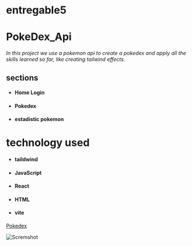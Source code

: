 # entregable5

# PokeDex_Api

*In this project we use a pokemon api to create a pokedex and apply all the skills learned so far, like creating tailwind effects.*

## sections

- #### Home Login
- #### Pokedex 
- #### estadistic pokemon

# technology used 

- #### taildwind
- #### JavaScript
- #### React
- #### HTML
- #### vite

[Pokedex](https://poke-dex-world.netlify.app/ "Pokedex-api")

![Scremshot](https://i.ibb.co/cc7DB3c/pokedex.png)


